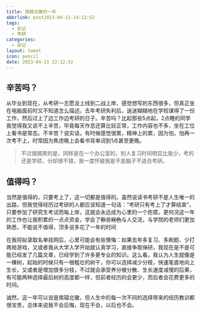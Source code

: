 ```yaml
---
title: 南辕北辙的一年
abbrlink: post2023-04-11-14:12:52
tags:
  - 杂记
  - 考研
categories:
  - 杂记
layout: tweet
icon: pencil
date: 2023-04-11 22:12:52
---
```


## 辛苦吗？

从毕业到现在，从考研一志愿没上线到二战上岸，感觉想写的东西很多，但真正坐在电脑面前时又不知道怎么描述。去年考研失利后，迷迷糊糊地在学校谋得了一份工作，然后过上了边工作边考研的日子。辛苦吗？比起那些5点起，2点睡的同学我觉得我又说不上辛苦，毕竟每天作息还算比较正常，工作内容也不多，坐在工位上看书是常态。不辛苦？说实话，有时候感觉很累，精神上的累，因为怕，怕再一次考不上，时常因为焦虑晚上会看书背单词到1点甚至更晚。

> 不过很搞笑的是，同样是在一个办公室的，别人复习时间明显比我少，考的还是学硕，分却很不错，我一度怀疑我是不是脑子不适合考研。

## 值得吗？

当然是值得的，只要考上了，这一切都是值得的。虽然说读书考研不是人生唯一的出路，但我觉得经历过考研的人都应该知道一句话：“考研只有考上了才算结束”，只要参加了研究生考试而每上岸，这就会永远成为心里的一个疙瘩。更何况这一年的工作也让我积累的一点点资金，学会了~~察言观色~~与人交流，与学院的老师们更加熟悉，不能说不值得，顶多说多花了一年的时间

在我将拟录取名单挂网后，心里可能会有些懊悔：如果去年多复习、多刷题、少打两局游戏，又或者我从大学入学开始就认真学习，直接争取保研，我现在是不是可能已经发了几篇文章，已经学到了许多更专业的知识。这么看，我认为人生就像是一棵树，起始的时候只有一根粗壮的树干，你可以选择减少分枝，快速笔直地向上生长，又或者是增加很多分枝，不过就会承受养分被分散、生长速度减慢的后果，有可能两种选择最后树的高度都一样，但前者经历的会更少，而后者会花费更多的时间。

诚然，这一年可以说是南辕北辙，但人生中的每一次不同的选择带来的经历教训都很宝贵，总体来说我不会后悔，现在不会，以后也不会。